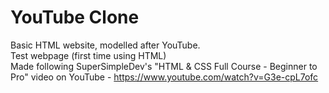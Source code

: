 # YouTube Clone
 Basic HTML website, modelled after YouTube.<br>
 Test webpage (first time using HTML) <br>
 Made following SuperSimpleDev's "HTML & CSS Full Course - Beginner to Pro" video on YouTube - https://www.youtube.com/watch?v=G3e-cpL7ofc
